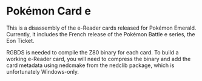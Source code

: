 Pokémon Card e
=========

This is a disassembly of the e-Reader cards released for Pokémon Emerald. Currently, it includes the French release of the Pokémon Battle e series, the Eon Ticket.

RGBDS is needed to compile the Z80 binary for each card. To build a working e-Reader card, you will need to compress the binary and add the card metadata using nedcmake from the nedclib package, which is unfortunately Windows-only.
